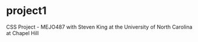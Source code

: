 # project1
CSS Project - MEJO487 with Steven King at the University of North Carolina at Chapel Hill
